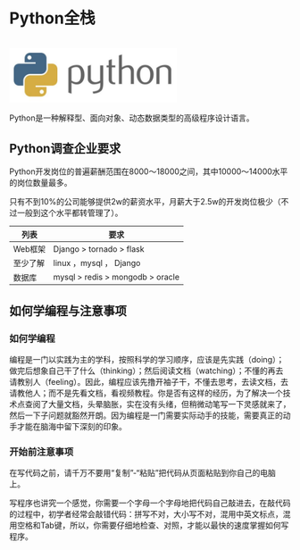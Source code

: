 # Python全栈

<br>

<img width="300" src="amWiki/images/logo.jpg" alt="Python" />

Python是一种解释型、面向对象、动态数据类型的高级程序设计语言。

## Python调查企业要求
Python开发岗位的普遍薪酬范围在8000～18000之间，其中10000～14000水平的岗位数量最多。

只有不到10%的公司能够提供2w的薪资水平，月薪大于2.5w的开发岗位极少（不过一般到这个水平都转管理了）。

| 列表   |   要求 |
|------------|------------------------|
| Web框架   | Django > tornado > flask |
| 至少了解  | linux ，mysql ， Django |
| 数据库    | mysql > redis > mongodb > oracle |


## 如何学编程与注意事项
### 如何学编程
编程是一门以实践为主的学科，按照科学的学习顺序，应该是先实践（doing）；做完后想象自己干了什么（thinking）；然后阅读文档（watching）；不懂的再去请教别人（feeling）。因此，编程应该先撸开袖子干，不懂去思考，去读文档，去请教他人；而不是先看文档，看视频教程。你是否有这样的经历，为了解决一个技术点查阅了大量文档，头晕脑胀，实在没有头绪，但稍微动笔写一下灵感就来了，然后一下子问题就豁然开朗。因为编程是一门需要实际动手的技能，需要真正的动手才能在脑海中留下深刻的印象。

### 开始前注意事项
在写代码之前，请千万不要用“复制”-“粘贴”把代码从页面粘贴到你自己的电脑上。

写程序也讲究一个感觉，你需要一个字母一个字母地把代码自己敲进去，在敲代码的过程中，初学者经常会敲错代码：拼写不对，大小写不对，混用中英文标点，混用空格和Tab键，所以，你需要仔细地检查、对照，才能以最快的速度掌握如何写程序。
